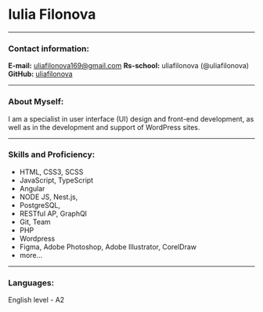 Iulia Filonova
=======
* * *
### Contact information:
**E-mail:** uliafilonova169@gmail.com
**Rs-school:** uliafilonova (@uliafilonova)
**GitHub:** [uliafilonova](https://github.com/uliafilonova)
* * *
### About Myself:
I am a specialist in user interface (UI) design and front-end development, as well as in the development and support of WordPress sites.
* * *
### Skills and Proficiency:
*   HTML, CSS3, SCSS
*   JavaScript, TypeScript
*   Angular
*   NODE JS, Nest.js,
*   PostgreSQL,
*   RESTful AP, GraphQl
*   Git, Team
*   PHP
*   Wordpress
*   Figma, Adobe Photoshop, Adobe Illustrator, CorelDraw
*   more...
* * *
### Languages:
English level - A2